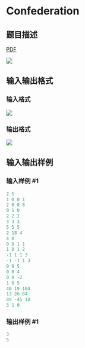 # Confederation

## 题目描述

[problemUrl]: https://uva.onlinejudge.org/index.php?option=com_onlinejudge&Itemid=8&category=823&page=show_problem&problem=4658

[PDF](https://uva.onlinejudge.org/external/127/p12793.pdf)

![](https://cdn.luogu.com.cn/upload/vjudge_pic/UVA12793/667bd493fabd4c7d6550896441349ebb4f4d1e94.png)

## 输入输出格式

### 输入格式

![](https://cdn.luogu.com.cn/upload/vjudge_pic/UVA12793/c5fd05e58a31e8e441020826b8e1bb26564e5a66.png)

### 输出格式

![](https://cdn.luogu.com.cn/upload/vjudge_pic/UVA12793/31571a6c1960325db33bf4512944c23b5f8bb731.png)

## 输入输出样例

### 输入样例 #1

```cpp
2 5
1 0 0 1
2 0 0 8
0 1 0
2 2 2
3 3 3
5 5 5
2 18 4
4 8
0 0 1 1
1 0 1 2
-1 1 1 3
-1 -1 1 3
0 0 5
0 0 4
0 0 -2
1 0 5
40 19 104
13 26 84
89 -45 18
3 1 0
```


### 输出样例 #1

```cpp
3
5
```


